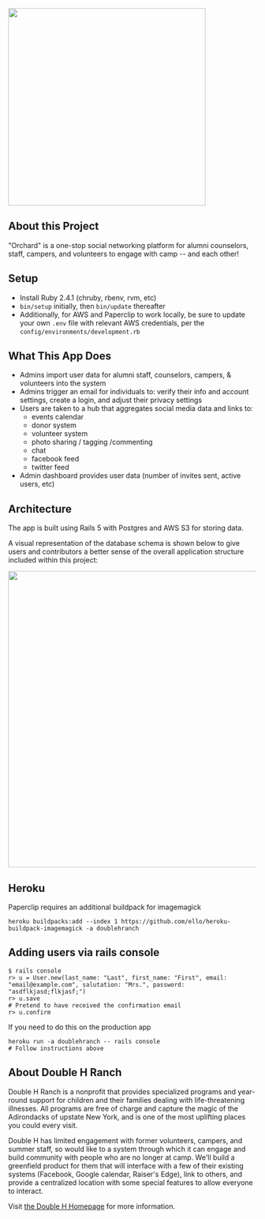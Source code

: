 <img src="https://scontent.cdninstagram.com/t51.2885-15/e35/11934886_1743596452540354_2127773869_n.jpg" width="400">

## About this Project

"Orchard" is a one-stop social networking platform for alumni counselors, staff, campers, and volunteers to engage with camp -- and each other!

## Setup

- Install Ruby 2.4.1 (chruby, rbenv, rvm, etc)
- `bin/setup` initially, then `bin/update` thereafter
- Additionally, for AWS and Paperclip to work locally, be sure to update your own `.env` file with relevant AWS credentials, per the `config/environments/development.rb`

## What This App Does

* Admins import user data for alumni staff, counselors, campers, & volunteers into the system
* Admins trigger an email for individuals to: verify their info and account settings, create a login, and adjust their privacy
  settings
* Users are taken to a hub that aggregates social media data and links to:
  * events calendar
  * donor system
  * volunteer system
  * photo sharing / tagging /commenting
  * chat
  * facebook feed
  * twitter feed
* Admin dashboard provides user data (number of invites sent,
  active users, etc)

## Architecture

The app is built using Rails 5 with Postgres and AWS S3 for storing data.

A visual representation of the database schema is shown below to give users and contributors a better sense of the overall application structure included within this project:

<img src="http://imgur.com/ZsWeAdU.png" width="600">

## Heroku

Paperclip requires an additional buildpack for imagemagick

```
heroku buildpacks:add --index 1 https://github.com/ello/heroku-buildpack-imagemagick -a doublehranch
```

## Adding users via rails console

```
$ rails console
r> u = User.new(last_name: "Last", first_name: "First", email: "email@example.com", salutation: "Mrs.", password: "asdflkjasd;flkjasf;")
r> u.save
# Pretend to have received the confirmation email
r> u.confirm

```

If you need to do this on the production app

```
heroku run -a doublehranch -- rails console
# Follow instructions above
```

## About Double H Ranch

Double H Ranch is a nonprofit that provides specialized programs and year-round
support for children and their families dealing with life-threatening illnesses.
All programs are free of charge and capture the magic of the Adirondacks of
upstate New York, and is one of the most uplifting places you could every visit.

Double H has limited engagement with former volunteers, campers, and summer
staff, so would like to a system through which it can engage and build community
with people who are no longer at camp. We'll build a greenfield product for them
that will interface with a few of their existing systems (Facebook, Google
calendar, Raiser's Edge), link to others, and provide a centralized location
with some special features to allow everyone to interact.

Visit [the Double H Homepage](https://www.doublehranch.org/) for more information.
